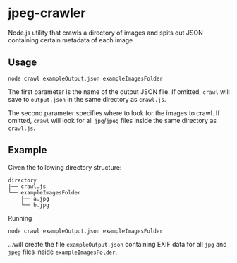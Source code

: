 # jpeg-crawler
Node.js utility that crawls a directory of images and spits out JSON containing certain metadata of each image

## Usage

```
node crawl exampleOutput.json exampleImagesFolder
```

The first parameter is the name of the output JSON file. If omitted, `crawl` will save to `output.json` in the same directory as `crawl.js`.

The second parameter specifies where to look for the images to crawl. If omitted, `crawl` will look for all `jpg`/`jpeg` files inside the same directory as `crawl.js`.

## Example
Given the following directory structure:

```
directory
|── crawl.js
└── exampleImagesFolder
    ├── a.jpg
    └── b.jpg

```

Running
```
node crawl exampleOutput.json exampleImagesFolder
```

...will create the file `exampleOutput.json` containing EXIF data for all `jpg` and `jpeg` files inside `exampleImagesFolder`.
